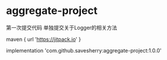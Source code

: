 # aggregate-project
第一次提交代码  单独提交关于Logger的相关方法

maven { url 'https://jitpack.io' }

implementation 'com.github.savesherry:aggregate-project:1.0.0'
